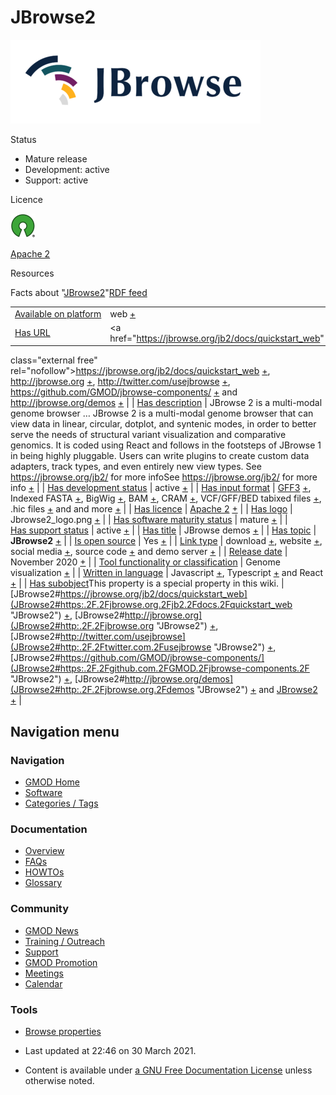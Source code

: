 



<span id="top"></span>




# <span dir="auto">JBrowse2</span>










<img
src="https://raw.githubusercontent.com/GMOD/gmod.github.io/main/mediawiki/images/thumb/5/5a/Jbrowse2_logo.png/400px-Jbrowse2_logo.png"
srcset="https://raw.githubusercontent.com/GMOD/gmod.github.io/main/mediawiki/images/thumb/5/5a/Jbrowse2_logo.png/600px-Jbrowse2_logo.png 1.5x, https://raw.githubusercontent.com/GMOD/gmod.github.io/main/mediawiki/images/thumb/5/5a/Jbrowse2_logo.png/800px-Jbrowse2_logo.png 2x"
width="400" height="134" alt="JBrowse 2 logo" />



Status



- Mature release
- Development: active
- Support: active



Licence


<a href="http://opensource.org/" rel="nofollow"><img
src="https://raw.githubusercontent.com/GMOD/gmod.github.io/main/mediawiki/images/thumb/6/66/Osi_symbol.png/40px-Osi_symbol.png"
srcset="https://raw.githubusercontent.com/GMOD/gmod.github.io/main/mediawiki/images/thumb/6/66/Osi_symbol.png/60px-Osi_symbol.png 1.5x, https://raw.githubusercontent.com/GMOD/gmod.github.io/main/mediawiki/images/thumb/6/66/Osi_symbol.png/80px-Osi_symbol.png 2x"
width="40" height="39" alt="} is open source" /></a>



<a href="https://opensource.org/licenses/Apache-2.0"
class="external text" rel="nofollow">Apache 2</a>



Resources







<span class="smwfactboxhead">Facts about
"<span class="swmfactboxheadbrowse">[JBrowse2](Special%3ABrowse/JBrowse2 "Special%3ABrowse/JBrowse2")</span>"</span><span class="smwrdflink"><span class="rdflink">[RDF
feed](http://gmod.org/wiki/Special:ExportRDF/JBrowse2 "Special:ExportRDF/JBrowse2")</span></span>

|  |  |
|----|----|
| [Available on platform](Property%3AAvailable_on_platform "Property:Available on platform") | web <span class="smwsearch">[+](Special%3ASearchByProperty/Available-20on-20platform/web "Special%3ASearchByProperty/Available-20on-20platform/web")</span> |
| [Has URL](Property%3AHas_URL "Property:Has URL") | <a href="https://jbrowse.org/jb2/docs/quickstart_web"
class="external free"
rel="nofollow">https://jbrowse.org/jb2/docs/quickstart_web</a> <span class="smwsearch">[+](Special%3ASearchByProperty/Has-20URL/https%3A-2F-2Fjbrowse.org-2Fjb2-2Fdocs-2Fquickstart_web "Special%3ASearchByProperty/Has-20URL/https:-2F-2Fjbrowse.org-2Fjb2-2Fdocs-2Fquickstart web")</span>, <a href="http://jbrowse.org" class="external free"
rel="nofollow">http://jbrowse.org</a> <span class="smwsearch">[+](Special%3ASearchByProperty/Has-20URL/http%3A-2F-2Fjbrowse.org "Special%3ASearchByProperty/Has-20URL/http%3A-2F-2Fjbrowse.org")</span>, <a href="http://twitter.com/usejbrowse" class="external free"
rel="nofollow">http://twitter.com/usejbrowse</a> <span class="smwsearch">[+](Special%3ASearchByProperty/Has-20URL/http%3A-2F-2Ftwitter.com-2Fusejbrowse "Special%3ASearchByProperty/Has-20URL/http%3A-2F-2Ftwitter.com-2Fusejbrowse")</span>, <a href="https://github.com/GMOD/jbrowse-components/"
class="external free"
rel="nofollow">https://github.com/GMOD/jbrowse-components/</a> <span class="smwsearch">[+](Special%3ASearchByProperty/Has-20URL/https%3A-2F-2Fgithub.com-2FGMOD-2Fjbrowse-2Dcomponents-2F "Special%3ASearchByProperty/Has-20URL/https%3A-2F-2Fgithub.com-2FGMOD-2Fjbrowse-2Dcomponents-2F")</span> and <a href="http://jbrowse.org/demos" class="external free"
rel="nofollow">http://jbrowse.org/demos</a> <span class="smwsearch">[+](Special%3ASearchByProperty/Has-20URL/http%3A-2F-2Fjbrowse.org-2Fdemos "Special%3ASearchByProperty/Has-20URL/http%3A-2F-2Fjbrowse.org-2Fdemos")</span> |
| [Has description](Property%3AHas_description "Property:Has description") | JBrowse 2 is a multi-modal genome browser <span class="smw-highlighter" data-type="2" state="persistent" data-title="Information"><span class="smwtext"> … </span><span class="smwttcontent">JBrowse 2 is a multi-modal genome browser that can view data in linear, circular, dotplot, and syntenic modes, in order to better serve the needs of structural variant visualization and comparative genomics. It is coded using React and follows in the footsteps of JBrowse 1 in being highly pluggable. Users can write plugins to create custom data adapters, track types, and even entirely new view types. See <a href="https://jbrowse.org/jb2/" class="external free"
rel="nofollow">https://jbrowse.org/jb2/</a> for more info</span></span>See <a href="https://jbrowse.org/jb2/" class="external free"
rel="nofollow">https://jbrowse.org/jb2/</a> for more info <span class="smwsearch"><a
href="http://gmod.org/mediawiki/index.php?title=Special%3ASearchByProperty&amp;x=Has-20description%2FJBrowse-202-20is-20a-20multi-2Dmodal-20genome-20browser-20that-20can-20view-20data-20in-20linear%2C-20circular%2C-20dotplot%2C-20and-20syntenic-20modes%2C-20in-20order-20to-20better-20serve-20the-20needs-20of-20structural-20variant-20visualization-20and-20comparative-20genomics.-20It-20is-20coded-20using-20React-20and-20follows-20in-20the-20footsteps-20of-20JBrowse-201-20in-20being-20highly-20pluggable.-20Users-20can-20write-20plugins-20to-20create-20custom-20data-20adapters%2C-20track-20types%2C-20and-20even-20entirely-20new-20view-20types.-20See-20https%3A-2F-2Fjbrowse.org-2Fjb2-2F-20for-20more-20info"
class="external text" rel="nofollow">+</a></span> |
| [Has development status](Property%3AHas_development_status "Property:Has development status") | active <span class="smwsearch">[+](Special%3ASearchByProperty/Has-20development-20status/active "Special%3ASearchByProperty/Has-20development-20status/active")</span> |
| [Has input format](Property%3AHas_input_format "Property:Has input format") | [GFF3](GFF3 "GFF3") <span class="smwsearch">[+](Special%3ASearchByProperty/Has-20input-20format/-5B-5BGFF3-5D-5D "Special%3ASearchByProperty/Has-20input-20format/-5B-5BGFF3-5D-5D")</span>, Indexed FASTA <span class="smwsearch">[+](Special%3ASearchByProperty/Has-20input-20format/Indexed-20FASTA "Special%3ASearchByProperty/Has-20input-20format/Indexed-20FASTA")</span>, BigWig <span class="smwsearch">[+](Special%3ASearchByProperty/Has-20input-20format/BigWig "Special%3ASearchByProperty/Has-20input-20format/BigWig")</span>, BAM <span class="smwsearch">[+](Special%3ASearchByProperty/Has-20input-20format/BAM "Special%3ASearchByProperty/Has-20input-20format/BAM")</span>, CRAM <span class="smwsearch">[+](Special%3ASearchByProperty/Has-20input-20format/CRAM "Special%3ASearchByProperty/Has-20input-20format/CRAM")</span>, VCF/GFF/BED tabixed files <span class="smwsearch">[+](Special%3ASearchByProperty/Has-20input-20format/VCF-2FGFF-2FBED-20tabixed-20files "Special%3ASearchByProperty/Has-20input-20format/VCF-2FGFF-2FBED-20tabixed-20files")</span>, .hic files <span class="smwsearch">[+](Special%3ASearchByProperty/Has-20input-20format/.hic-20files "Special%3ASearchByProperty/Has-20input-20format/.hic-20files")</span> and and more <span class="smwsearch">[+](Special%3ASearchByProperty/Has-20input-20format/and-20more "Special%3ASearchByProperty/Has-20input-20format/and-20more")</span> |
| [Has licence](Property%3AHas_licence "Property:Has licence") | <a href="https://opensource.org/licenses/Apache-2.0"
class="external text" rel="nofollow">Apache 2</a> <span class="smwsearch">[+](Special%3ASearchByProperty/Has-20licence/-5Bhttps%3A-2F-2Fopensource.org-2Flicenses-2FApache-2D2.0-20Apache-202-5D "Special%3ASearchByProperty/Has-20licence/-5Bhttps%3A-2F-2Fopensource.org-2Flicenses-2FApache-2D2.0-20Apache-202-5D")</span> |
| [Has logo](Property%3AHas_logo "Property:Has logo") | Jbrowse2_logo.png <span class="smwsearch">[+](Special%3ASearchByProperty/Has-20logo/Jbrowse2_logo.png "Special%3ASearchByProperty/Has-20logo/Jbrowse2 logo.png")</span> |
| [Has software maturity status](Property%3AHas_software_maturity_status "Property:Has software maturity status") | mature <span class="smwsearch">[+](Special%3ASearchByProperty/Has-20software-20maturity-20status/mature "Special%3ASearchByProperty/Has-20software-20maturity-20status/mature")</span> |
| [Has support status](Property%3AHas_support_status "Property:Has support status") | active <span class="smwsearch">[+](Special%3ASearchByProperty/Has-20support-20status/active "Special%3ASearchByProperty/Has-20support-20status/active")</span> |
| [Has title](Property%3AHas_title "Property:Has title") | JBrowse demos <span class="smwsearch">[+](Special%3ASearchByProperty/Has-20title/JBrowse-20demos "Special%3ASearchByProperty/Has-20title/JBrowse-20demos")</span> |
| [Has topic](Property%3AHas_topic "Property:Has topic") | **JBrowse2** <span class="smwsearch">[+](Special%3ASearchByProperty/Has-20topic/JBrowse2 "Special%3ASearchByProperty/Has-20topic/JBrowse2")</span> |
| [Is open source](Property%3AIs_open_source "Property:Is open source") | Yes <span class="smwsearch">[+](Special%3ASearchByProperty/Is-20open-20source/Yes "Special%3ASearchByProperty/Is-20open-20source/Yes")</span> |
| [Link type](Property%3ALink_type "Property:Link type") | download <span class="smwsearch">[+](Special%3ASearchByProperty/Link-20type/download "Special%3ASearchByProperty/Link-20type/download")</span>, website <span class="smwsearch">[+](Special%3ASearchByProperty/Link-20type/website "Special%3ASearchByProperty/Link-20type/website")</span>, social media <span class="smwsearch">[+](Special%3ASearchByProperty/Link-20type/social-20media "Special%3ASearchByProperty/Link-20type/social-20media")</span>, source code <span class="smwsearch">[+](Special%3ASearchByProperty/Link-20type/source-20code "Special%3ASearchByProperty/Link-20type/source-20code")</span> and demo server <span class="smwsearch">[+](Special%3ASearchByProperty/Link-20type/demo-20server "Special%3ASearchByProperty/Link-20type/demo-20server")</span> |
| [Release date](Property%3ARelease_date "Property:Release date") | November 2020 <span class="smwsearch">[+](Special%3ASearchByProperty/Release-20date/November-202020 "Special%3ASearchByProperty/Release-20date/November-202020")</span> |
| [Tool functionality or classification](Property%3ATool_functionality_or_classification "Property:Tool functionality or classification") | Genome visualization <span class="smwsearch">[+](Special%3ASearchByProperty/Tool-20functionality-20or-20classification/Genome-20visualization "Special%3ASearchByProperty/Tool-20functionality-20or-20classification/Genome-20visualization")</span> |
| [Written in language](Property%3AWritten_in_language "Property:Written in language") | Javascript <span class="smwsearch">[+](Special%3ASearchByProperty/Written-20in-20language/Javascript "Special%3ASearchByProperty/Written-20in-20language/Javascript")</span>, Typescript <span class="smwsearch">[+](Special%3ASearchByProperty/Written-20in-20language/Typescript "Special%3ASearchByProperty/Written-20in-20language/Typescript")</span> and React <span class="smwsearch">[+](Special%3ASearchByProperty/Written-20in-20language/React "Special%3ASearchByProperty/Written-20in-20language/React")</span> |
| <span class="smw-highlighter" data-type="1" state="inline" data-title="Property"><span class="smwbuiltin">[Has subobject](Property%3AHas_subobject "Property:Has subobject")</span><span class="smwttcontent">This property is a special property in this wiki.</span></span> | [JBrowse2#https://jbrowse.org/jb2/docs/quickstart_web](JBrowse2#https:.2F.2Fjbrowse.org.2Fjb2.2Fdocs.2Fquickstart_web "JBrowse2") <span class="smwsearch">[+](Special%3ASearchByProperty/Has-20subobject/JBrowse2-23https%3A-2F-2Fjbrowse.org-2Fjb2-2Fdocs-2Fquickstart_web "Special%3ASearchByProperty/Has-20subobject/JBrowse2-23https:-2F-2Fjbrowse.org-2Fjb2-2Fdocs-2Fquickstart web")</span>, [JBrowse2#http://jbrowse.org](JBrowse2#http:.2F.2Fjbrowse.org "JBrowse2") <span class="smwsearch">[+](Special%3ASearchByProperty/Has-20subobject/JBrowse2-23http%3A-2F-2Fjbrowse.org "Special%3ASearchByProperty/Has-20subobject/JBrowse2-23http%3A-2F-2Fjbrowse.org")</span>, [JBrowse2#http://twitter.com/usejbrowse](JBrowse2#http:.2F.2Ftwitter.com.2Fusejbrowse "JBrowse2") <span class="smwsearch">[+](Special%3ASearchByProperty/Has-20subobject/JBrowse2-23http%3A-2F-2Ftwitter.com-2Fusejbrowse "Special%3ASearchByProperty/Has-20subobject/JBrowse2-23http%3A-2F-2Ftwitter.com-2Fusejbrowse")</span>, [JBrowse2#https://github.com/GMOD/jbrowse-components/](JBrowse2#https:.2F.2Fgithub.com.2FGMOD.2Fjbrowse-components.2F "JBrowse2") <span class="smwsearch">[+](Special%3ASearchByProperty/Has-20subobject/JBrowse2-23https%3A-2F-2Fgithub.com-2FGMOD-2Fjbrowse-2Dcomponents-2F "Special%3ASearchByProperty/Has-20subobject/JBrowse2-23https%3A-2F-2Fgithub.com-2FGMOD-2Fjbrowse-2Dcomponents-2F")</span>, [JBrowse2#http://jbrowse.org/demos](JBrowse2#http:.2F.2Fjbrowse.org.2Fdemos "JBrowse2") <span class="smwsearch">[+](Special%3ASearchByProperty/Has-20subobject/JBrowse2-23http%3A-2F-2Fjbrowse.org-2Fdemos "Special%3ASearchByProperty/Has-20subobject/JBrowse2-23http%3A-2F-2Fjbrowse.org-2Fdemos")</span> and [JBrowse2](JBrowse2#_6174327698e1cf5a1cd7df4cdb9b25c8 "JBrowse2") <span class="smwsearch">[+](Special%3ASearchByProperty/Has-20subobject/JBrowse2-23_6174327698e1cf5a1cd7df4cdb9b25c8 "Special%3ASearchByProperty/Has-20subobject/JBrowse2-23 6174327698e1cf5a1cd7df4cdb9b25c8")</span> |






## Navigation menu









### Navigation



- <span id="n-GMOD-Home">[GMOD Home](Main_Page)</span>
- <span id="n-Software">[Software](GMOD_Components)</span>
- <span id="n-Categories-.2F-Tags">[Categories /
  Tags](Categories)</span>




### Documentation



- <span id="n-Overview">[Overview](Overview)</span>
- <span id="n-FAQs">[FAQs](Category%3AFAQ)</span>
- <span id="n-HOWTOs">[HOWTOs](Category%3AHOWTO)</span>
- <span id="n-Glossary">[Glossary](Glossary)</span>




### Community



- <span id="n-GMOD-News">[GMOD News](GMOD_News)</span>
- <span id="n-Training-.2F-Outreach">[Training /
  Outreach](Training_and_Outreach)</span>
- <span id="n-Support">[Support](Support)</span>
- <span id="n-GMOD-Promotion">[GMOD Promotion](GMOD_Promotion)</span>
- <span id="n-Meetings">[Meetings](Meetings)</span>
- <span id="n-Calendar">[Calendar](Calendar)</span>




### Tools

- <span id="t-smwbrowselink"><a href="Special%3ABrowse/JBrowse2" rel="smw-browse">Browse properties</a></span>



- <span id="footer-info-lastmod">Last updated at 22:46 on 30 March
  2021.</span>
<!-- - <span id="footer-info-viewcount">9,608 page views.</span> -->
- <span id="footer-info-copyright">Content is available under
  <a href="http://www.gnu.org/licenses/fdl-1.3.html" class="external"
  rel="nofollow">a GNU Free Documentation License</a> unless otherwise
  noted.</span>

<!-- -->



<!-- -->




